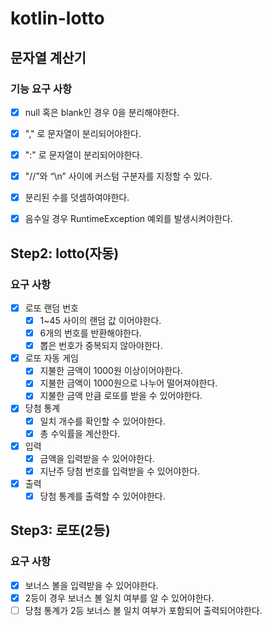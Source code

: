 # kotlin-lotto

## 문자열 계산기

### 기능 요구 사항

- [x] null 혹은 blank인 경우 0을 분리해야한다. 
- [x] "," 로 문자열이 분리되어야한다.
- [x] ":" 로 문자열이 분리되어야한다.
- [x] "//”와 “\n” 사이에 커스텀 구분자를 지정할 수 있다.
- [x] 분리된 수를 덧셈하여야한다.
- [x] 음수일 경우 RuntimeException 예외를 발생시켜야한다.


## Step2: lotto(자동)

### 요구 사항

- [x] 로또 랜덤 번호
  - [x] 1~45 사이의 랜덤 값 이어야한다.
  - [x] 6개의 번호를 반환해야한다.
  - [x] 뽑은 번호가 중복되지 않아야한다.
- [x] 로또 자동 게임
  - [x] 지불한 금액이 1000원 이상이어야한다.
  - [x] 지불한 금액이 1000원으로 나누어 떨어져야한다.
  - [x] 지불한 금액 만큼 로또를 받을 수 있어야한다.
- [x] 당첨 통계
  - [x] 일치 개수를 확인할 수 있어야한다.
  - [x] 총 수익률을 계산한다.
- [x] 입력
  - [x] 금액을 입력받을 수 있어야한다.
  - [x] 지난주 당첨 번호를 입력받을 수 있어야한다.
- [x] 출력
  - [x] 당첨 통계를 출력할 수 있어야한다.

## Step3: 로또(2등)

### 요구 사항

- [x] 보너스 볼을 입력받을 수 있어야한다.
- [x] 2등이 경우 보너스 볼 일치 여부를 알 수 있어야한다.
- [ ] 당첨 통계가 2등 보너스 볼 일치 여부가 포함되어 출력되어야한다.
